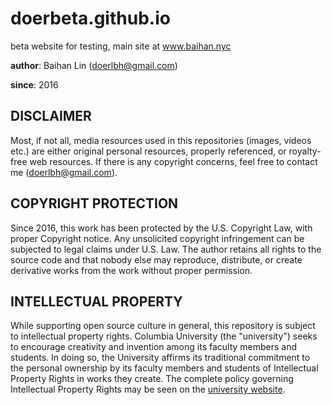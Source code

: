 # doerbeta.github.io

beta website for testing, main site at www.baihan.nyc

**author**: Baihan Lin (doerlbh@gmail.com)

**since**: 2016





## DISCLAIMER

Most, if not all, media resources used in this repositories (images, videos etc.) are either original personal resources, properly referenced, or royalty-free web resources. If there is any copyright concerns, feel free to contact me (doerlbh@gmail.com).

  

## COPYRIGHT PROTECTION

Since 2016, this work has been protected by the U.S. Copyright Law, with proper Copyright notice. Any unsolicited copyright infringement can be subjected to legal claims under U.S. Law. The author retains all rights to the source code and that nobody else may reproduce, distribute, or create derivative works from the work without proper permission. 

  

## INTELLECTUAL PROPERTY

While supporting open source culture in general, this repository is subject to intellectual property rights. Columbia University (the "university") seeks to encourage creativity and invention among its faculty members and students. In doing so, the University affirms its traditional commitment to the personal ownership by its faculty members and students of Intellectual Property Rights in works they create. The complete policy governing Intellectual Property Rights may be seen on the [university website](https://research.columbia.edu/protection-intellectual-property).

